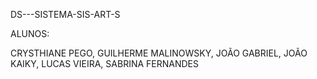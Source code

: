 DS---SISTEMA-SIS-ART-S

ALUNOS:

CRYSTHIANE PEGO,
GUILHERME MALINOWSKY,
JOÃO GABRIEL,
JOÃO KAIKY,
LUCAS VIEIRA,
SABRINA FERNANDES
